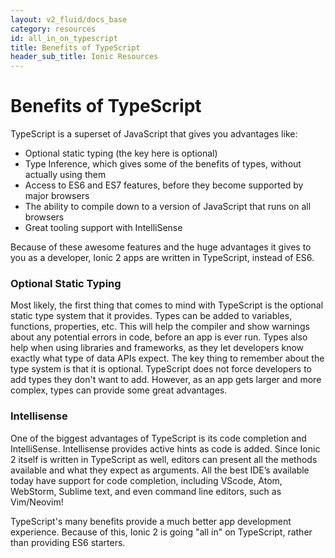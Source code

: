 ```yaml
---
layout: v2_fluid/docs_base
category: resources
id: all_in_on_typescript
title: Benefits of TypeScript
header_sub_title: Ionic Resources
---
```


# Benefits of TypeScript

  TypeScript is a superset of JavaScript that gives you advantages like:

  - Optional static typing (the key here is optional)
  - Type Inference, which gives some of the benefits of types, without actually using them
  - Access to ES6 and ES7 features, before they become supported by major browsers
  - The ability to compile down to a version of JavaScript that runs on all browsers
  - Great tooling support with IntelliSense

  Because of these awesome features and the huge advantages it gives to you as a developer, Ionic 2 apps are written in TypeScript, instead of ES6.

### Optional Static Typing

  Most likely, the first thing that comes to mind with TypeScript is the optional static type system that it provides.
  Types can be added to variables, functions, properties, etc.
  This will help the compiler and show warnings about any potential errors in code, before an app is ever run.
  Types also help when using libraries and frameworks, as they let developers know exactly what type of data APIs expect.
  The key thing to remember about the type system is that it is optional.
  TypeScript does not force developers to add types they don't want to add.
  However, as an app gets larger and more complex, types can provide some great advantages.

### Intellisense

  One of the biggest advantages of TypeScript is its code completion and IntelliSense.
  Intellisense provides active hints as code is added.
  Since Ionic 2 itself is written in TypeScript as well, editors can present all the methods available and what they expect as arguments.
  All the best IDE’s available today have support for code completion, including VScode, Atom, WebStorm, Sublime text, and even command line editors, such as Vim/Neovim!


  TypeScript's many benefits provide a much better app development experience.
  Because of this, Ionic 2 is going "all in" on TypeScript, rather than providing ES6 starters.
